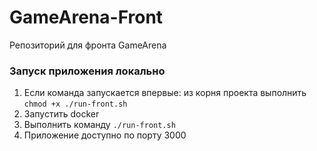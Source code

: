 # GameArena-Front
Репозиторий для фронта GameArena

### Запуск приложения локально

1. Если команда запускается впервые:
   из корня проекта выполнить `chmod +x ./run-front.sh`
2. Запустить docker
3. Выполнить команду `./run-front.sh`
4. Приложение доступно по порту 3000

